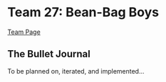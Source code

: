 # Team 27: Bean-Bag Boys
[Team Page](https://github.com/gd95148/cse110-sp21-group27/blob/f123a8140fce8899b2bd9deb738ca2d486b6086c/admin/team.md)
## The Bullet Journal

To be planned on, iterated, and implemented...
